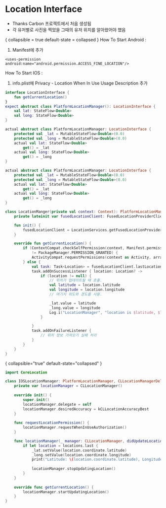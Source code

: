 # Location Interface
* Thanks Carbon 프로젝트에서 처음 생성됨
* 각 유저별로 사진을 찍었을 그때의 유저 위치를 알아왔어야 했음

{ collapsible = true default-state = collapsed }
How To Start Android
:
1. Manifest에 추가
```text
<uses-permission android:name="android.permission.ACCESS_FINE_LOCATION"/>
```

How To Start IOS
:
1. info.plist에 Privacy - Location When In Use Usage Description 추가

<tabs>
<tab title="Shared">

```Kotlin
interface LocationInterface {
    fun getCurrentLocation()
}
expect abstract class PlatformLocationManager(): LocationInterface {
    val lat: StateFlow<Double>
    val long: StateFlow<Double>
}
```
</tab>
</tabs>


<tabs>
<tab title="Android">

```Kotlin
actual abstract class PlatformLocationManager: LocationInterface {
    protected val _lat = MutableStateFlow<Double>(0.0)
    protected val _long = MutableStateFlow<Double>(0.0)
    actual val lat: StateFlow<Double>
        get() = _lat
    actual val long: StateFlow<Double>
        get() = _long
}
```
</tab>
<tab title="IOS">

```Kotlin
actual abstract class PlatformLocationManager: LocationInterface {
    protected val _lat = MutableStateFlow<Double>(0.0)
    protected val _long = MutableStateFlow<Double>(0.0)
    actual val lat: StateFlow<Double>
        get() = _lat
    actual val long: StateFlow<Double>
        get() = _long
}
```
</tab>
</tabs>

<tabs>
<tab title="AndroidProject">

```Kotlin
class LocationManger(private val context: Context): PlatformLocationManager() {
    private lateinit var fusedLocationClient: FusedLocationProviderClient

    fun init() {
        fusedLocationClient = LocationServices.getFusedLocationProviderClient(context)
    }

    override fun getCurrentLocation() {
        if (ContextCompat.checkSelfPermission(context, Manifest.permission.ACCESS_FINE_LOCATION)
            != PackageManager.PERMISSION_GRANTED) {
            ActivityCompat.requestPermissions(context as Activity, arrayOf(Manifest.permission.ACCESS_FINE_LOCATION), 1)
        } else {
            val task: Task<Location> = fusedLocationClient.lastLocation
            task.addOnSuccessListener { location: Location? ->
                if (location != null) {
                    // 위치가 업데이트될 때 호출.
                    val latitude = location.latitude
                    val longitude = location.longitude
                    // 여기서 위도와 경도를 사용.

                    _lat.value = latitude
                    _long.value = longitude
                    Log.i("LocationManager", "location is $latitude, $longitude")
                }

            }
            task.addOnFailureListener {
                // 위치 정보 가져오기 실패 처리
            }
        }
    }
}
```
{ collapsible="true" default-state="collapsed" }
</tab>
</tabs>

<tabs>
<tab title="Swift">

```Swift
import CoreLocation

class IOSLocationManager: PlatformLocationManager, CLLocationManagerDelegate {
    private var locationManager = CLLocationManager()
    
    override init() {
        super.init()
        locationManager.delegate = self
        locationManager.desiredAccuracy = kCLLocationAccuracyBest
    }
    
    func requestLocationPermission() {
        locationManager.requestWhenInUseAuthorization()
    }

    func locationManager(_ manager: CLLocationManager, didUpdateLocations locations: [CLLocation]) {
        if let location = locations.last {
            _lat.setValue(location.coordinate.latitude)
            _long.setValue(location.coordinate.longitude)
            print("Latitude: \(location.coordinate.latitude), Longitude: \(location.coordinate.longitude)")
            
            locationManager.stopUpdatingLocation()
        }
    }
    
    override func getCurrentLocation() {
        locationManager.startUpdatingLocation()
    }
}
```
</tab>
</tabs>


